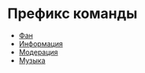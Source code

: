 # Префикс команды

- [Фан](./Fun.md)
- [Информация](./Information.md)
- [Модерация](./Moderation.md)
- [Музыка](./Music.md)